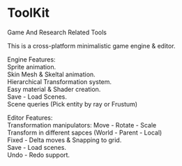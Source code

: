 # ToolKit
Game And Research Related Tools 

This is a cross-platform minimalistic game engine & editor.

Engine Features:<br>
Sprite animation.<br>
Skin Mesh & Skeltal animation.<br>
Hierarchical Transformation system.<br>
Easy material & Shader creation.<br>
Save - Load Scenes.<br>
Scene queries (Pick entity by ray or Frustum)<br>

Editor Features:<br>
Transformation manipulators: Move - Rotate - Scale<br>
Transform in different sapces (World - Parent - Local)<br>
Fixed - Delta moves & Snapping to grid.<br>
Save - Load scenes.<br>
Undo - Redo support.<br>
